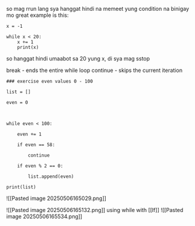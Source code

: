 so mag rrun lang sya hanggat hindi na memeet yung condition na binigay mo
great example is this:

```
x = -1

while x < 20:
    x += 1
    print(x)
```
so hanggat hindi umaabot sa 20 yung x, di sya mag sstop

break  - ends the entire while loop
continue - skips the current iteration


```
### exercise even values 0 - 100

list = []

even = 0

  

while even < 100:

    even += 1

    if even == 58:

        continue      

    if even % 2 == 0:

        list.append(even)

print(list)
```

![[Pasted image 20250506165029.png]]

![[Pasted image 20250506165132.png]]
using while with [[If]]
![[Pasted image 20250506165534.png]]
